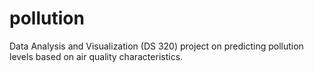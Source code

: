 # pollution
Data Analysis and Visualization (DS 320) project on predicting pollution levels based on air quality characteristics.
